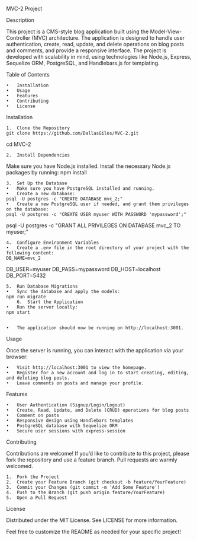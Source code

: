MVC-2 Project

Description

This project is a CMS-style blog application built using the Model-View-Controller (MVC) architecture. The application is designed to handle user authentication, create, read, update, and delete operations on blog posts and comments, and provide a responsive interface. The project is developed with scalability in mind, using technologies like Node.js, Express, Sequelize ORM, PostgreSQL, and Handlebars.js for templating.

Table of Contents

	•	Installation
	•	Usage
	•	Features
	•	Contributing
	•	License

Installation

	1.	Clone the Repository
    git clone https://github.com/DallasGiles/MVC-2.git
cd MVC-2

	2.	Install Dependencies
Make sure you have Node.js installed. Install the necessary Node.js packages by running:
npm install

	3.	Set Up the Database
	•	Make sure you have PostgreSQL installed and running.
	•	Create a new database:
    psql -U postgres -c "CREATE DATABASE mvc_2;"
    •	Create a new PostgreSQL user if needed, and grant them privileges on the database:
    psql -U postgres -c "CREATE USER myuser WITH PASSWORD 'mypassword';"
psql -U postgres -c "GRANT ALL PRIVILEGES ON DATABASE mvc_2 TO myuser;"

	4.	Configure Environment Variables
	•	Create a .env file in the root directory of your project with the following content:
    DB_NAME=mvc_2
DB_USER=myuser
DB_PASS=mypassword
DB_HOST=localhost
DB_PORT=5432

	5.	Run Database Migrations
	•	Sync the database and apply the models:
    npm run migrate
    	6.	Start the Application
	•	Run the server locally:
    npm start


	•	The application should now be running on http://localhost:3001.

Usage

Once the server is running, you can interact with the application via your browser:

	•	Visit http://localhost:3001 to view the homepage.
	•	Register for a new account and log in to start creating, editing, and deleting blog posts.
	•	Leave comments on posts and manage your profile.

Features

	•	User Authentication (Signup/Login/Logout)
	•	Create, Read, Update, and Delete (CRUD) operations for blog posts
	•	Comment on posts
	•	Responsive design using Handlebars templates
	•	PostgreSQL database with Sequelize ORM
	•	Secure user sessions with express-session

Contributing

Contributions are welcome! If you’d like to contribute to this project, please fork the repository and use a feature branch. Pull requests are warmly welcomed.

	1.	Fork the Project
	2.	Create your Feature Branch (git checkout -b feature/YourFeature)
	3.	Commit your Changes (git commit -m 'Add Some Feature')
	4.	Push to the Branch (git push origin feature/YourFeature)
	5.	Open a Pull Request

License

Distributed under the MIT License. See LICENSE for more information.

Feel free to customize the README as needed for your specific project!